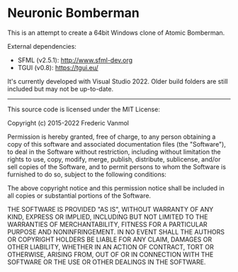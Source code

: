 # Neuronic Bomberman

This is an attempt to create a 64bit Windows clone of Atomic Bomberman.

External dependencies:
- SFML (v2.5.1): http://www.sfml-dev.org
- TGUI (v0.8): https://tgui.eu/

It's currently developed with Visual Studio 2022. Older build folders are still included but may not be up-to-date.

----

This source code is licensed under the MIT License:

Copyright (c) 2015-2022 Frederic Vanmol

Permission is hereby granted, free of charge, to any person obtaining a copy
of this software and associated documentation files (the "Software"), to deal
in the Software without restriction, including without limitation the rights
to use, copy, modify, merge, publish, distribute, sublicense, and/or sell
copies of the Software, and to permit persons to whom the Software is
furnished to do so, subject to the following conditions:

The above copyright notice and this permission notice shall be included in all
copies or substantial portions of the Software.

THE SOFTWARE IS PROVIDED "AS IS", WITHOUT WARRANTY OF ANY KIND, EXPRESS OR
IMPLIED, INCLUDING BUT NOT LIMITED TO THE WARRANTIES OF MERCHANTABILITY,
FITNESS FOR A PARTICULAR PURPOSE AND NONINFRINGEMENT. IN NO EVENT SHALL THE
AUTHORS OR COPYRIGHT HOLDERS BE LIABLE FOR ANY CLAIM, DAMAGES OR OTHER
LIABILITY, WHETHER IN AN ACTION OF CONTRACT, TORT OR OTHERWISE, ARISING FROM,
OUT OF OR IN CONNECTION WITH THE SOFTWARE OR THE USE OR OTHER DEALINGS IN THE
SOFTWARE.
